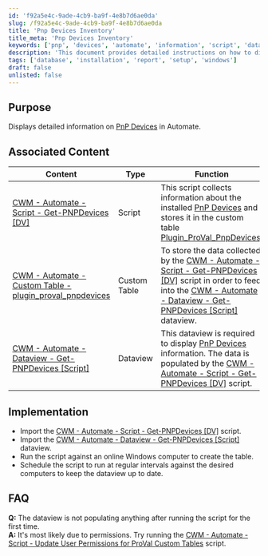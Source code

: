 ```yaml
---
id: 'f92a5e4c-9ade-4cb9-ba9f-4e8b7d6ae0da'
slug: /f92a5e4c-9ade-4cb9-ba9f-4e8b7d6ae0da
title: 'Pnp Devices Inventory'
title_meta: 'Pnp Devices Inventory'
keywords: ['pnp', 'devices', 'automate', 'information', 'script', 'dataview']
description: 'This document provides detailed instructions on how to display information about Plug and Play (PnP) devices in ConnectWise Automate. It includes associated scripts and custom tables necessary for implementation, as well as troubleshooting tips for common issues.'
tags: ['database', 'installation', 'report', 'setup', 'windows']
draft: false
unlisted: false
---
```


## Purpose

Displays detailed information on [PnP Devices](https://docs.microsoft.com/en-us/windows-hardware/drivers/kernel/introduction-to-plug-and-play) in Automate.

## Associated Content

| Content                                                                                   | Type          | Function                                                                                                                                                                                                                                         |
|-------------------------------------------------------------------------------------------|---------------|--------------------------------------------------------------------------------------------------------------------------------------------------------------------------------------------------------------------------------------------------|
| [CWM - Automate - Script - Get-PNPDevices [DV]](/docs/9d2c62e4-37a5-4d37-867c-c0cda13bdef9) | Script        | This script collects information about the installed [PnP Devices](https://docs.microsoft.com/en-us/windows-hardware/drivers/kernel/introduction-to-plug-and-play) and stores it in the custom table [Plugin_ProVal_PnpDevices](/docs/d0d38e82-7faf-4e0f-86b3-81b01a9f18fb). |
| [CWM - Automate - Custom Table - plugin_proval_pnpdevices](/docs/d0d38e82-7faf-4e0f-86b3-81b01a9f18fb) | Custom Table  | To store the data collected by the [CWM - Automate - Script - Get-PNPDevices [DV]](/docs/9d2c62e4-37a5-4d37-867c-c0cda13bdef9) script in order to feed into the [CWM - Automate - Dataview - Get-PNPDevices [Script]](/docs/f0f7231c-f13b-46a0-baa6-aebb8640adaf) dataview. |
| [CWM - Automate - Dataview - Get-PNPDevices [Script]](/docs/f0f7231c-f13b-46a0-baa6-aebb8640adaf) | Dataview      | This dataview is required to display [PnP Devices](https://docs.microsoft.com/en-us/windows-hardware/drivers/kernel/introduction-to-plug-and-play) information. The data is populated by the [CWM - Automate - Script - Get-PNPDevices [DV]](/docs/9d2c62e4-37a5-4d37-867c-c0cda13bdef9) script. |

## Implementation

- Import the [CWM - Automate - Script - Get-PNPDevices [DV]](/docs/9d2c62e4-37a5-4d37-867c-c0cda13bdef9) script.
- Import the [CWM - Automate - Dataview - Get-PNPDevices [Script]](/docs/f0f7231c-f13b-46a0-baa6-aebb8640adaf) dataview.
- Run the script against an online Windows computer to create the table.
- Schedule the script to run at regular intervals against the desired computers to keep the dataview up to date.

## FAQ

**Q:** The dataview is not populating anything after running the script for the first time.  
**A:** It's most likely due to permissions. Try running the [CWM - Automate - Script - Update User Permissions for ProVal Custom Tables](/docs/7819fc75-aeae-457b-a451-59221396e900) script.
